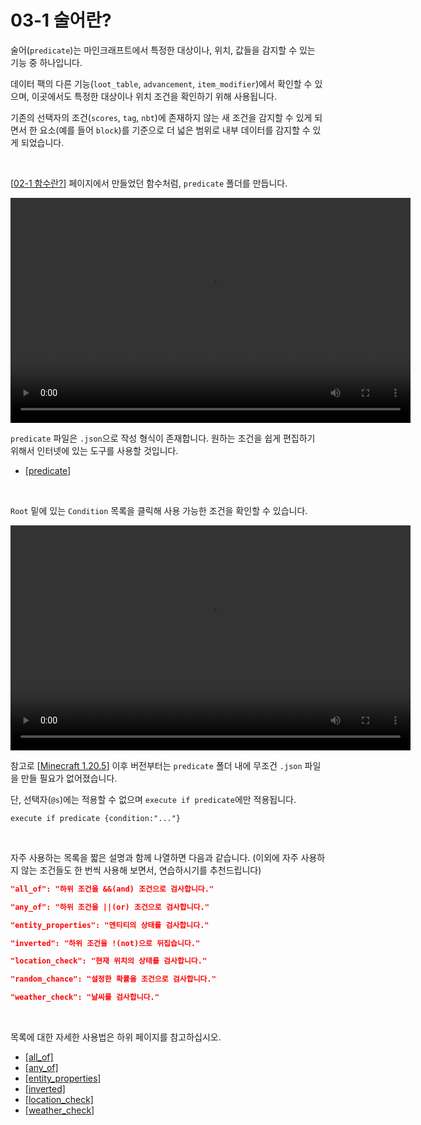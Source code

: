# 03-1 술어란?

술어(`predicate`)는 마인크래프트에서 특정한 대상이나, 위치, 값들을 감지할 수 있는 기능 중 하나입니다.

데이터 팩의 다른 기능(`loot_table`, `advancement`, `item_modifier`)에서 확인할 수 있으며,
이곳에서도 특정한 대상이나 위치 조건을 확인하기 위해 사용됩니다.

기존의 선택자의 조건(`scores`, `tag`, `nbt`)에 존재하지 않는 새 조건을 감지할 수 있게 되면서
한 요소(예를 들어 `block`)를 기준으로 더 넓은 범위로 내부 데이터를 감지할 수 있게 되었습니다.

<br/>

[[02-1 함수란?](02-1)] 페이지에서 만들었던 함수처럼, `predicate` 폴더를 만듭니다.

   <video width="640" height="360" controls>
      <source src="assets/vid/03-1/predicate_folder.mp4" type="video/mp4">
   </video>

<br/>

`predicate` 파일은 `.json`으로 작성 형식이 존재합니다.
원하는 조건을 쉽게 편집하기 위해서 인터넷에 있는 도구를 사용할 것입니다.

- [[predicate]](https://misode.github.io/predicate/)

<br/>

`Root` 밑에 있는 `Condition` 목록을 클릭해 사용 가능한 조건을 확인할 수 있습니다.

   <video width="640" height="360" controls>
      <source src="assets/vid/03-1/predicate_conditions.mp4" type="video/mp4">
   </video>

<br/>

참고로 [[Minecraft 1.20.5](https://www.minecraft.net/en-us/article/minecraft-java-edition-1-20-5)] 이후 버전부터는
`predicate` 폴더 내에 무조건 `.json` 파일을 만들 필요가 없어졌습니다.

단, 선택자(`@s`)에는 적용할 수 없으며 `execute if predicate`에만 적용됩니다.
```mcfunction
execute if predicate {condition:"..."}
```

<br/>

자주 사용하는 목록을 짧은 설명과 함께 나열하면 다음과 같습니다.
(이외에 자주 사용하지 않는 조건들도 한 번씩 사용해 보면서, 연습하시기를 추천드립니다)

```json
"all_of": "하위 조건을 &&(and) 조건으로 검사합니다."

"any_of": "하위 조건을 ||(or) 조건으로 검사합니다."

"entity_properties": "엔티티의 상태를 검사합니다."

"inverted": "하위 조건을 !(not)으로 뒤집습니다."

"location_check": "현재 위치의 상태를 검사합니다."

"random_chance": "설정한 확률을 조건으로 검사합니다."

"weather_check": "날씨를 검사합니다."
```

<br/>

목록에 대한 자세한 사용법은 하위 페이지를 참고하십시오.

- [[all_of]](03-2)
- [[any_of]](03-3)
- [[entity_properties]](03-4)
- [[inverted]](03-5)
- [[location_check]](03-6)
- [[weather_check]](03-7)